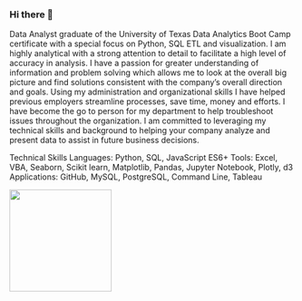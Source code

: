 ### Hi there 👋
Data Analyst graduate of the University of Texas Data Analytics Boot Camp certificate with a special focus on Python, SQL ETL and visualization.  I am highly analytical with a strong attention to detail to facilitate a high level of accuracy in analysis.  I have a passion for greater understanding of information and problem solving which allows me to look at the overall big picture and find solutions consistent with the company’s overall direction and goals. Using my administration and organizational skills I have helped previous employers streamline processes, save time, money and efforts. I have become the go to person for my department to help troubleshoot issues throughout the organization.   I am committed to leveraging my technical skills and background to helping your company analyze and present data to assist in future business decisions. 

Technical Skills
Languages: Python, SQL, JavaScript ES6+
Tools: Excel, VBA, Seaborn, Scikit learn, Matplotlib, Pandas, Jupyter Notebook, Plotly, d3
Applications: GitHub, MySQL, PostgreSQL, Command Line, Tableau

<img height="180em" src="https://github-readme-stats.vercel.app/api?username=bweirich&show_icons=true&hide_border=true&&count_private=true&include_all_commits=true" />

